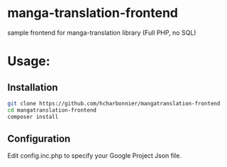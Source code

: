 # manga-translation-frontend
sample frontend for manga-translation library (Full PHP, no SQL)

# Usage:
## Installation
```sh
git clone https://github.com/hcharbonnier/mangatranslation-frontend
cd mangatranslation-frontend
composer install
```

## Configuration
Edit config.inc.php to specify your Google Project Json file.


